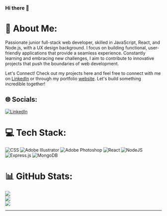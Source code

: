 ### Hi there 👋

<!--
**Elaheh-AB/elaheh-ab** is a ✨ _special_ ✨ repository because its `README.md` (this file) appears on your GitHub profile.

Here are some ideas to get you started:

- 🔭 I’m currently working on ...
- 🌱 I’m currently learning ...
- 👯 I’m looking to collaborate on ...
- 🤔 I’m looking for help with ...
- 💬 Ask me about ...
- 📫 How to reach me: ...
- 😄 Pronouns: ...
- ⚡ Fun fact: ...
-->

# 🔭 About Me:
Passionate junior full-stack web developer, skilled in JavaScript, React, and Node.js, with a UX design background. I focus on building functional, user-friendly applications that provide a seamless experience. Constantly learning and embracing new challenges, I aim to contribute to innovative projects that push the boundaries of web development.

Let's Connect!
Check out my projects here and feel free to connect with me on [LinkedIn](https://linkedin.com/in/elaheh-ahmadi-bidakhavidi/) or through my portfolio [website](https://elahehahmadi.me/). Let's build something incredible together!


## 🌐 Socials:
[![LinkedIn](https://img.shields.io/badge/LinkedIn-%230077B5.svg?logo=linkedin&logoColor=white)](https://linkedin.com/in/elaheh-ahmadi-bidakhavidi/) 

# 💻 Tech Stack:
![CSS](https://img.shields.io/badge/css-%231572B6.svg?style=for-the-badge&logo=css&logoColor=white) ![Adobe Illustrator](https://img.shields.io/badge/adobeillustrator-%23FF9A00.svg?style=for-the-badge&logo=adobeillustrator&logoColor=white) ![Adobe Photoshop](https://img.shields.io/badge/adobephotoshop-%2331A8FF.svg?style=for-the-badge&logo=adobephotoshop&logoColor=white) ![React](https://img.shields.io/badge/react-%2320232a.svg?style=for-the-badge&logo=react&logoColor=%2361DAFB) ![NodeJS](https://img.shields.io/badge/node.js-6DA55F?style=for-the-badge&logo=node.js&logoColor=white) ![Express.js](https://img.shields.io/badge/express.js-%23404d59.svg?style=for-the-badge&logo=express&logoColor=%2361DAFB) ![MongoDB](https://img.shields.io/badge/MongoDB-%234ea94b.svg?style=for-the-badge&logo=mongodb&logoColor=white)
# 📊 GitHub Stats:
![](https://github-readme-stats.vercel.app/api?username=elaheh-ab&theme=swift&hide_border=false&include_all_commits=true&count_private=true)<br/>
![](https://github-readme-streak-stats.herokuapp.com/?user=elaheh-ab&theme=swift&hide_border=false)<br/>
![](https://github-readme-stats.vercel.app/api/top-langs/?username=elaheh-ab&theme=swift&hide_border=false&include_all_commits=true&count_private=true&layout=compact)

---

